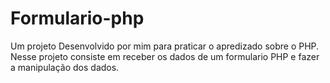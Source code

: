 # Formulario-php

Um projeto Desenvolvido por mim para praticar o apredizado sobre o PHP.
Nesse projeto consiste em receber os dados de um formulario PHP e fazer a manipulação dos dados.
